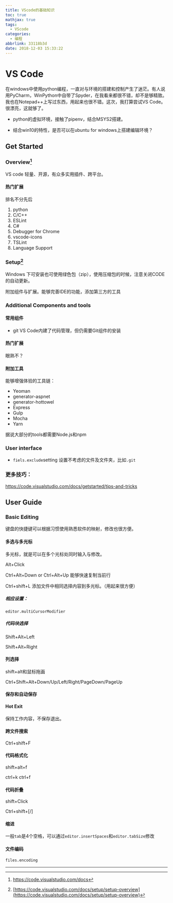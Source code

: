 ```yaml
---
title: VScode的基础知识
toc: true
mathjax: true
tags:
  - VScode
categories:
  - 编程
abbrlink: 33118b3d
date: 2018-12-03 15:33:22
---
```


# VS Code

在windows中使用python编程，一直对与环境的搭建和控制产生了迷茫。有人说用PyCharm，WinPython中自带了Spyder，在我看来都很不错，却不是够精致。我也在Notepad++上写过东西，用起来也很不错。这次，我打算尝试VS Code。很漂亮，这就够了。

- python的虚拟环境，接触了pipenv，结合MSYS2搭建。

- 结合win10的特性，是否可以在ubuntu for windows上搭建编辑环境？

<!--more-->

## Get Started

### Overview[^1]

VS code 轻量、开源，有众多实用插件、跨平台。

#### 热门扩展

排名不分先后

1. python
2. C/C++
3. ESLint
4. C#
5. Debugger for Chrome
6. vscode-icons
7. TSLint
8. Language Support

### Setup[^2]

Windows 下可安装也可使用绿色包（zip），使用压缩包的时候，注意关闭CODE的自动更新。

附加组件与扩展。能够完善IDE的功能，添加第三方的工具

### Additional Components and tools

#### 常用组件

- git	VS Code内建了代码管理，但仍需要Git组件的安装

#### 热门扩展

眼熟不？

#### 附加工具

能够增强体验的工具链：

- Yeoman
- generator-aspnet
- generator-hottowel
- Express
- Gulp
- Mocha
- Yarn

据说大部分的tools都需要Node.js和npm

### User interface

- `fiels.exclude`setting 设置不考虑的文件及文件夹，比如`.git`


### 更多技巧：

https://code.visualstudio.com/docs/getstarted/tips-and-tricks

## User Guide

### Basic Editing

键盘的快捷键可以根据习惯使用熟悉软件的映射，修改也很方便。

#### 多选与多光标

多光标，就是可以在多个光标处同时输入与修改。

Alt+Click

Ctrl+Alt+Down or Ctrl+Alt+Up 能够快速复制当前行

Ctrl+shift+L 添加文件中相同选择内容到多光标。（用起来很方便）

##### 相应设置：

`editor.multiCursorModifier`

##### 代码块选择

Shift+Alt+Left

Shift+Alt+Right

#### 列选择

shift+alt和鼠标拖画

Ctrl+Shift+Alt+Down/Up/Left/Right/PageDown/PageUp

#### 保存和自动保存

#### Hot Exit

保持工作内容，不保存退出。

#### 跨文件搜索

Ctrl+shift+F

#### 代码格式化

shift+alt+f

ctrl+k ctrl+f

#### 代码折叠

shift+Click

Ctrl+shift+[/]

#### 缩进

一般`tab`是4个空格，可以通过`editor.insertSpaces`和`editor.tabSize`修改

#### 文件编码

`files.encoding`



----
[^1]: https://code.visualstudio.com/docs 

[^2]: [https://code.visualstudio.com/docs/setup/setup-overview](https://code.visualstudio.com/docs/setup/setup-overview)